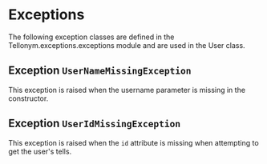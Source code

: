 # Exceptions

The following exception classes are defined in the Tellonym.exceptions.exceptions module and are used in the User class.

## Exception `UserNameMissingException`
This exception is raised when the username parameter is missing in the constructor.

## Exception `UserIdMissingException`
This exception is raised when the `id` attribute is missing when attempting to get the user's tells.